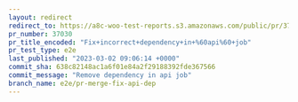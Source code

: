 ```yaml
---
layout: redirect
redirect_to: https://a8c-woo-test-reports.s3.amazonaws.com/public/pr/37030/e2e/index.html
pr_number: 37030
pr_title_encoded: "Fix+incorrect+dependency+in+%60api%60+job"
pr_test_type: e2e
last_published: "2023-03-02 09:06:14 +0000"
commit_sha: 638c82148ac1a6f01e84a2f29188392fde367566
commit_message: "Remove dependency in api job"
branch_name: e2e/pr-merge-fix-api-dep
---
```

